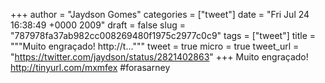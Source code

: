 
+++
author = "Jaydson Gomes"
categories = ["tweet"]
date = "Fri Jul 24 16:38:49 +0000 2009"
draft = false
slug = "787978fa37ab982cc008269480f1975c2977c0c9"
tags = ["tweet"]
title = """Muito engraçado! http://t..."""
tweet = true
micro = true
tweet_url = "https://twitter.com/jaydson/status/2821402863"
+++
Muito engraçado! http://tinyurl.com/mxmfex  #forasarney
